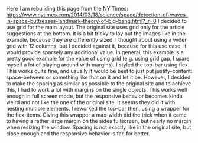 Here I am rebuilding this page from the NY Times: https://www.nytimes.com/2014/03/18/science/space/detection-of-waves-in-space-buttresses-landmark-theory-of-big-bang.html?_r=0
I decided to use grid for the main layout. The original site uses grid only for the article suggestions at the bottom. It is a bit tricky to lay out the images like in the example, because they are differently sized. I thought about using a wider grid with 12 columns, but I decided against it, because for this use case, it would provide sparsely any additional value. In general, this example is a pretty good example for the value of using grid (e.g. using grid gap, I spare myself a lot of playing around with margins).
I styled the top-bar using flex. This works quite fine, and usually it would be best to just put justify-content: space-between or something like that on it and let it be. However, I decided to make the spacing as similar as possible to the original site and to achieve this, I had to work a lot with margins on the single objects. This works well enough in full screen mode, but the responsive behavior becomes kinda weird and not like the one of the original site. It seems they did it with nesting multiple elements. I reworked the top-bar then, using a wrapper for the flex-items. Giving this wrapper a max-width did the trick when it came to having a rather large margin on the sides fullscreen, but nearly no margin when resizing the window. Spacing is not exactly like in the original site, but close enough and the responsive behavior is far, far better.

